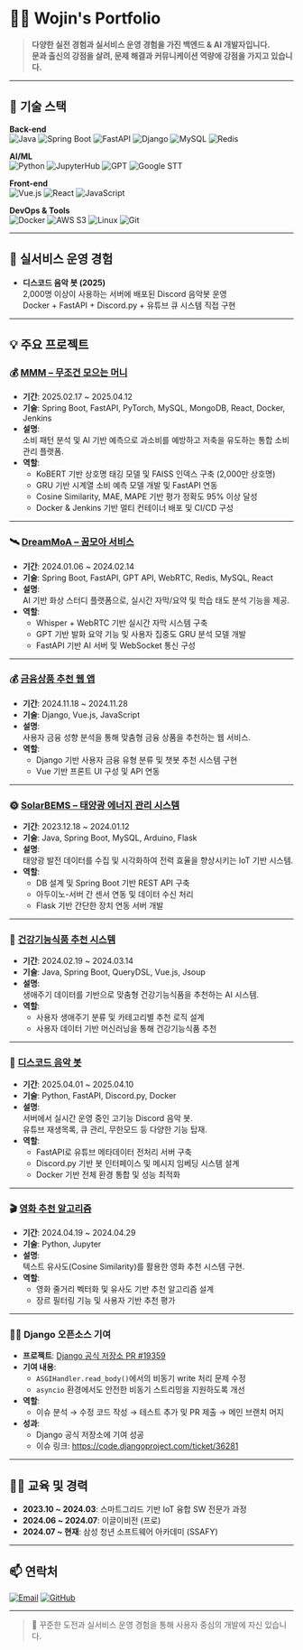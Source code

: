 # 👨‍💻 Wojin's Portfolio

> **다양한 실전 경험과 실서비스 운영 경험을 가진 백엔드 & AI 개발자입니다.**  
> **문과 출신의 강점을 살려, 문제 해결과 커뮤니케이션 역량에 강점을 가지고 있습니다.**

---

## 📌 기술 스택

**Back-end**  
![Java](https://img.shields.io/badge/Java-ED8B00?style=flat&logo=java&logoColor=white)
![Spring Boot](https://img.shields.io/badge/Spring%20Boot-6DB33F?style=flat&logo=spring-boot&logoColor=white)
![FastAPI](https://img.shields.io/badge/FastAPI-009688?style=flat&logo=fastapi&logoColor=white)
![Django](https://img.shields.io/badge/Django-092E20?style=flat&logo=django&logoColor=white)
![MySQL](https://img.shields.io/badge/MySQL-4479A1?style=flat&logo=mysql&logoColor=white)
![Redis](https://img.shields.io/badge/Redis-DC382D?style=flat&logo=redis&logoColor=white)

**AI/ML**  
![Python](https://img.shields.io/badge/Python-3776AB?style=flat&logo=python&logoColor=white)
![JupyterHub](https://img.shields.io/badge/JupyterHub-F37626?style=flat&logo=jupyter&logoColor=white)
![GPT](https://img.shields.io/badge/GPT-412991?style=flat&logo=openai&logoColor=white)
![Google STT](https://img.shields.io/badge/Google%20STT-4285F4?style=flat&logo=google&logoColor=white)

**Front-end**  
![Vue.js](https://img.shields.io/badge/Vue.js-4FC08D?style=flat&logo=vue.js&logoColor=white)
![React](https://img.shields.io/badge/React-61DAFB?style=flat&logo=react&logoColor=white)
![JavaScript](https://img.shields.io/badge/JavaScript-F7DF1E?style=flat&logo=javascript&logoColor=black)

**DevOps & Tools**  
![Docker](https://img.shields.io/badge/Docker-2496ED?style=flat&logo=docker&logoColor=white)
![AWS S3](https://img.shields.io/badge/AWS%20S3-569A31?style=flat&logo=amazons3&logoColor=white)
![Linux](https://img.shields.io/badge/Linux-FCC624?style=flat&logo=linux&logoColor=black)
![Git](https://img.shields.io/badge/Git-F05032?style=flat&logo=git&logoColor=white)

---

## 🚀 실서비스 운영 경험

- **디스코드 음악 봇 (2025)**  
  2,000명 이상이 사용하는 서버에 배포된 Discord 음악봇 운영  
  Docker + FastAPI + Discord.py + 유튜브 큐 시스템 직접 구현

---

## 💡 주요 프로젝트

### 💰 [MMM – 무조건 모으는 머니](https://github.com/zebra0345/MMM)
- **기간**: 2025.02.17 ~ 2025.04.12  
- **기술**: Spring Boot, FastAPI, PyTorch, MySQL, MongoDB, React, Docker, Jenkins  
- **설명**:  
  소비 패턴 분석 및 AI 기반 예측으로 과소비를 예방하고 저축을 유도하는 통합 소비 관리 플랫폼.  
- **역할**:  
  - KoBERT 기반 상호명 태깅 모델 및 FAISS 인덱스 구축 (2,000만 상호명)  
  - GRU 기반 시계열 소비 예측 모델 개발 및 FastAPI 연동  
  - Cosine Similarity, MAE, MAPE 기반 평가 정확도 95% 이상 달성  
  - Docker & Jenkins 기반 멀티 컨테이너 배포 및 CI/CD 구성  

---

### 🛰 [DreamMoA – 꿈모아 서비스](https://github.com/zebra0345/dream_project)
- **기간**: 2024.01.06 ~ 2024.02.14  
- **기술**: Spring Boot, FastAPI, GPT API, WebRTC, Redis, MySQL, React  
- **설명**:  
  AI 기반 화상 스터디 플랫폼으로, 실시간 자막/요약 및 학습 태도 분석 기능을 제공.  
- **역할**:  
  - Whisper + WebRTC 기반 실시간 자막 시스템 구축  
  - GPT 기반 발화 요약 기능 및 사용자 집중도 GRU 분석 모델 개발  
  - FastAPI 기반 AI 서버 및 WebSocket 통신 구성  

---

### 💰 [금융상품 추천 웹 앱](https://github.com/zebra0345/finSetProject)
- **기간**: 2024.11.18 ~ 2024.11.28  
- **기술**: Django, Vue.js, JavaScript  
- **설명**:  
  사용자 금융 성향 분석을 통해 맞춤형 금융 상품을 추천하는 웹 서비스.  
- **역할**:  
  - Django 기반 사용자 금융 유형 분류 및 챗봇 추천 시스템 구현  
  - Vue 기반 프론트 UI 구성 및 API 연동  

---

### 🌞 [SolarBEMS – 태양광 에너지 관리 시스템](https://github.com/2023-SMHRD-KDT-IOT-4/SolarBEMS)
- **기간**: 2023.12.18 ~ 2024.01.12  
- **기술**: Java, Spring Boot, MySQL, Arduino, Flask  
- **설명**:  
  태양광 발전 데이터를 수집 및 시각화하여 전력 효율을 향상시키는 IoT 기반 시스템.  
- **역할**:  
  - DB 설계 및 Spring Boot 기반 REST API 구축  
  - 아두이노-서버 간 센서 연동 및 데이터 수신 처리  
  - Flask 기반 간단한 장치 연동 서버 개발  

---

### 🧠 [건강기능식품 추천 시스템](https://github.com/2023-SMHRD-KDT-IOT-4/yeahaRepo)
- **기간**: 2024.02.19 ~ 2024.03.14  
- **기술**: Java, Spring Boot, QueryDSL, Vue.js, Jsoup  
- **설명**:  
  생애주기 데이터를 기반으로 맞춤형 건강기능식품을 추천하는 AI 시스템.  
- **역할**:  
  - 사용자 생애주기 분류 및 카테고리별 추천 로직 설계  
  - 사용자 데이터 기반 머신러닝을 통해 건강기능식품 추천

---

### 🎵 [디스코드 음악 봇](https://github.com/zebra0345/bot_sample.git)
- **기간**: 2025.04.01 ~ 2025.04.10  
- **기술**: Python, FastAPI, Discord.py, Docker  
- **설명**:  
  서버에서 실시간 운영 중인 고기능 Discord 음악 봇.  
  유튜브 재생목록, 큐 관리, 무한모드 등 다양한 기능 탑재.  
- **역할**:  
  - FastAPI로 유튜브 메타데이터 전처리 서버 구축  
  - Discord.py 기반 봇 인터페이스 및 메시지 임베딩 시스템 설계  
  - Docker 기반 전체 환경 통합 및 성능 최적화  

---

### 🎬 [영화 추천 알고리즘](https://github.com/zebra0345/movie.git)
- **기간**: 2024.04.19 ~ 2024.04.29  
- **기술**: Python, Jupyter  
- **설명**:  
  텍스트 유사도(Cosine Similarity)를 활용한 영화 추천 시스템 구현.  
- **역할**:  
  - 영화 줄거리 벡터화 및 유사도 기반 추천 알고리즘 설계  
  - 장르 필터링 기능 및 사용자 기반 추천 평가  

---

### 🧑‍💻 Django 오픈소스 기여  
- **프로젝트**: [Django 공식 저장소 PR #19359](https://github.com/django/django/pull/19359)  
- **기여 내용**:  
  - `ASGIHandler.read_body()`에서의 비동기 write 처리 문제 수정  
  - `asyncio` 환경에서도 안전한 비동기 스트리밍을 지원하도록 개선  
- **역할**:  
  - 이슈 분석 → 수정 코드 작성 → 테스트 추가 및 PR 제출 → 메인 브랜치 머지  
- **성과**:  
  - Django 공식 저장소에 기여 성공
  - 이슈 링크: https://code.djangoproject.com/ticket/36281  

---

## 🧑‍🎓 교육 및 경력

- **2023.10 ~ 2024.03**: 스마트그리드 기반 IoT 융합 SW 전문가 과정  
- **2024.06 ~ 2024.07**: 이글이비전 (프로)  
- **2024.07 ~ 현재**: 삼성 청년 소프트웨어 아카데미 (SSAFY)

---

## 📫 연락처

[![Email](https://img.shields.io/badge/zebra0345@naver.com-D14836?style=flat&logo=gmail&logoColor=white)](mailto:zebra0345@naver.com)
[![GitHub](https://img.shields.io/badge/GitHub-zebra0345-181717?style=flat&logo=github)](https://github.com/zebra0345)

---

> 👏 꾸준한 도전과 실서비스 운영 경험을 통해 사용자 중심의 개발에 자신 있습니다.
